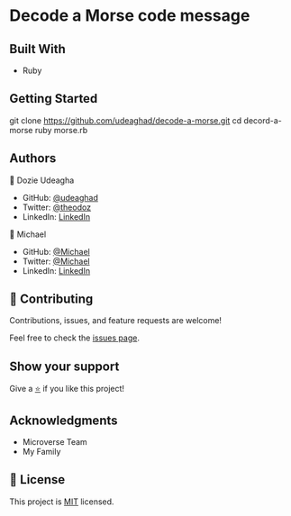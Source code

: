 # Decode a Morse code message


## Built With

- Ruby




## Getting Started
git clone https://github.com/udeaghad/decode-a-morse.git
cd decord-a-morse
ruby morse.rb


## Authors

👤  Dozie Udeagha

- GitHub: [@udeaghad](https://github.com/udeaghad)
- Twitter: [@theodoz](https://twitter.com/theodoz)
- LinkedIn: [LinkedIn](https://www.linkedin.com/in/dozie-udeagha/)

👤  Michael 

- GitHub: [@Michael](https://github.com/MICHAELMUNAVU83)
- Twitter: [@Michael](https://twitter.com/MichaelTrance1)
- LinkedIn: [LinkedIn](https://www.linkedin.com/in/michael-munavu/)

## 🤝 Contributing

Contributions, issues, and feature requests are welcome!

Feel free to check the [issues page](https://github.com/michaelmunavu83/clinic-database/issues).

## Show your support

Give a [⭐️](https://github.com/michaelmunavu83/clinic-database/stargazers) if you like this project!

## Acknowledgments

- Microverse Team
- My Family

## 📝 License

This project is [MIT](./MIT.md) licensed.
